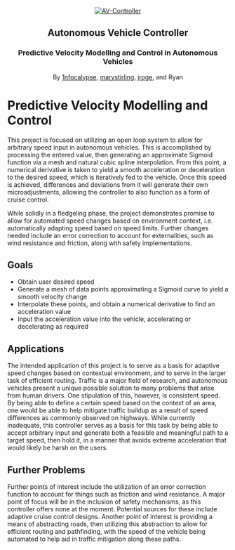 <p align="center">
  <a href="https://github.com/1nfocalypse/Autonomous-Vehicle-Controller">
	<img alt="AV-Controller" src="https://i.imgur.com/o4so5MG.png"/>
  </a>
</p>
<h2 align="center">Autonomous Vehicle Controller</h3>
<h3 align="center">
  Predictive Velocity Modelling and Control in Autonomous Vehicles
</h2>
<p align="center">
  By <a href="https://github.com/1nfocalypse">1nfocalypse</a>, <a href="https://github.com/marystirling">marystirling</a>, <a href="https://github.com/jroge">jroge</a>, and Ryan
</p>


# Predictive Velocity Modelling and Control
This project is focused on utilizing an open loop system to allow for arbitrary speed input in autonomous vehicles. This is accomplished by processing the entered value, then generating an approximate Sigmoid function
via a mesh and natural cubic spline interpolation. From this point, a numerical derivative is taken to yield a smooth acceleration or deceleration to the desired speed, which is iteratively fed to the vehicle. Once this speed is 
achieved, differences and deviations from it will generate their own microadjustments, allowing the controller to also function as a form of cruise control. 

While solidly in a fledgeling phase, the project demonstrates promise to allow for automated speed changes based on environment context, i.e. automatically adapting speed based on speed limits. Further changes needed include an error
correction to account for externalities, such as wind resistance and friction, along with safety implementations.

## Goals
- Obtain user desired speed
- Generate a mesh of data points approximating a Sigmoid curve to yield a smooth velocity change
- Interpolate these points, and obtain a numerical derivative to find an acceleration value
- Input the acceleration value into the vehicle, accelerating or decelerating as required

## Applications
The intended application of this project is to serve as a basis for adaptive speed changes based on contextual environment, and to serve in the larger task of efficient routing. Traffic is a major field of research, and autonomous 
vehicles present a unique possible solution to many problems that arise from human drivers. One stipulation of this, however, is consistent speed. By being able to define a certain speed based on the context of an area, one would be able
to help mitigate traffic buildup as a result of speed differences as commonly observed on highways. While currently inadequate, this controller serves as a basis for this task by being able to accept arbitrary input and generate both a 
feasible and meaningful path to a target speed, then hold it, in a manner that avoids extreme acceleration that would likely be harsh on the users.

## Further Problems
Further points of interest include the utilization of an error correction function to account for things such as friction and wind resistance. A major point of focus will be in the inclusion of safety mechanisms, as this controller offers
none at the moment. Potential sources for these include adaptive cruise control designs. Another point of interest is providing a means of abstracting roads, then utilizing this abstraction to allow for efficient routing and pathfinding,
with the speed of the vehicle being automated to help aid in traffic mitigation along these paths. 
